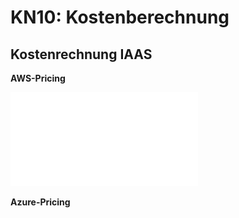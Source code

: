 # KN10: Kostenberechnung

## Kostenrechnung IAAS

**AWS-Pricing**

![AWS](aws-pricing.pdf)

**Azure-Pricing**
